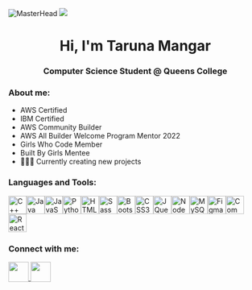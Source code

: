 ![MasterHead](https://media1.tenor.com/m/XBTLwxAxtk4AAAAd/studying-lofi-girl.gif)
![](https://user-images.githubusercontent.com/18350557/176309783-0785949b-9127-417c-8b55-ab5a4333674e.gif)
<h1 align="center">Hi, I'm Taruna Mangar</h1>
<h3 align="center">Computer Science Student @ Queens College</h3> 

<h3 align="left">About me:</h3>

-  AWS Certified
-  IBM Certified
-  AWS Community Builder
-  AWS All Builder Welcome Program Mentor 2022
-  Girls Who Code Member
-  Built By Girls Mentee
- 👩🏻‍💻 Currently creating new projects

<h3 align="left">Languages and Tools:</h3>



<a href="https://docs.microsoft.com/en-us/cpp/?view=msvc-170" target="_blank" rel="noreferrer"><img src="https://raw.githubusercontent.com/danielcranney/readme-generator/main/public/icons/skills/cplusplus-colored.svg" width="36" height="36" alt="C++" /></a><a href="https://www.oracle.com/java/" target="_blank" rel="noreferrer"><img src="https://raw.githubusercontent.com/danielcranney/readme-generator/main/public/icons/skills/java-colored.svg" width="36" height="36" alt="Java" /></a><a href="https://developer.mozilla.org/en-US/docs/Web/JavaScript" target="_blank" rel="noreferrer"><img src="https://raw.githubusercontent.com/danielcranney/readme-generator/main/public/icons/skills/javascript-colored.svg" width="36" height="36" alt="JavaScript" /></a><a href="https://www.python.org/" target="_blank" rel="noreferrer"><img src="https://raw.githubusercontent.com/danielcranney/readme-generator/main/public/icons/skills/python-colored.svg" width="36" height="36" alt="Python" /></a><a href="https://developer.mozilla.org/en-US/docs/Glossary/HTML5" target="_blank" rel="noreferrer"><img src="https://raw.githubusercontent.com/danielcranney/readme-generator/main/public/icons/skills/html5-colored.svg" width="36" height="36" alt="HTML5" /></a><a href="https://sass-lang.com/" target="_blank" rel="noreferrer"><img src="https://raw.githubusercontent.com/danielcranney/readme-generator/main/public/icons/skills/sass-colored.svg" width="36" height="36" alt="Sass" /></a><a href="https://getbootstrap.com/" target="_blank" rel="noreferrer"><img src="https://raw.githubusercontent.com/danielcranney/readme-generator/main/public/icons/skills/bootstrap-colored.svg" width="36" height="36" alt="Bootstrap" /></a><a href="https://www.w3.org/TR/CSS/#css" target="_blank" rel="noreferrer"><img src="https://raw.githubusercontent.com/danielcranney/readme-generator/main/public/icons/skills/css3-colored.svg" width="36" height="36" alt="CSS3" /></a><a href="https://jquery.com/" target="_blank" rel="noreferrer"><img src="https://raw.githubusercontent.com/danielcranney/readme-generator/main/public/icons/skills/jquery-colored.svg" width="36" height="36" alt="JQuery" /></a><a href="https://nodejs.org/en/" target="_blank" rel="noreferrer"><img src="https://raw.githubusercontent.com/danielcranney/readme-generator/main/public/icons/skills/nodejs-colored.svg" width="36" height="36" alt="NodeJS" /></a><a href="https://www.mysql.com/" target="_blank" rel="noreferrer"><img src="https://raw.githubusercontent.com/danielcranney/readme-generator/main/public/icons/skills/mysql-colored.svg" width="36" height="36" alt="MySQL" /></a><a href="https://www.figma.com/" target="_blank" rel="noreferrer"><img src="https://raw.githubusercontent.com/danielcranney/readme-generator/main/public/icons/skills/figma-colored.svg" width="36" height="36" alt="Figma" /></a><a href="https://lisp-lang.org/" target="_blank" rel="noreferrer"><img src="https://upload.wikimedia.org/wikipedia/commons/4/48/Lisp_logo.svg" width="36" height="36" alt="Common LISP" /></a> <a href="https://react.dev" target="_blank" rel="noreferrer"><img src="https://cdn4.iconfinder.com/data/icons/logos-3/600/React.js_logo-1024.png" width="36" height="36" alt="React Logo" /></a>


<h3 align="left">Connect with me:</h3>




<p align="left">
    <a href="https://www.linkedin.com/in/ileana-a-141904140/" target="_blank" rel="noreferrer">
        <picture>
            <source media="(prefers-color-scheme: dark)" srcset="https://upload.wikimedia.org/wikipedia/commons/f/f8/LinkedIn_icon_circle.svg" />
            <source media="(prefers-color-scheme: light)" srcset="https://upload.wikimedia.org/wikipedia/commons/f/f8/LinkedIn_icon_circle.svg" />
            <img src="https://upload.wikimedia.org/wikipedia/commons/f/f8/LinkedIn_icon_circle.svg" width="40" height="40" style="vertical-align: bottom;" />
        </picture>
    </a>
    <p1></p1>
    <a href="mailto:ileana.aguilar1000@gmail.com" target="_blank" rel="noreferrer">
        <picture>
            <source media="(prefers-color-scheme: dark)" srcset="https://cdn0.iconfinder.com/data/icons/social-messaging-ui-color-shapes/128/message-circle-blue-1024.png" />
            <source media="(prefers-color-scheme: light)" srcset="https://cdn0.iconfinder.com/data/icons/social-messaging-ui-color-shapes/128/message-circle-blue-1024.png" />
            <img src="https://cdn0.iconfinder.com/data/icons/social-messaging-ui-color-shapes/128/message-circle-blue-1024.png" width="40" height="40" style="vertical-align: bottom;" />
        </picture>
    </a>
 
</p>
<h1></h1>




